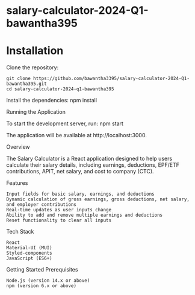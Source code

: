 # salary-calculator-2024-Q1-bawantha395


# Installation

Clone the repository:

    git clone https://github.com/bawantha3395/salary-calculator-2024-Q1-bawantha395.git
    cd salary-calculator-2024-q1-bawantha395

Install the dependencies:
    npm install

Running the Application

To start the development server, run:
    npm start

The application will be available at http://localhost:3000.
 

Overview

The Salary Calculator is a React application designed to help users calculate their salary details, including earnings, deductions, EPF/ETF contributions, APIT, net salary, and cost to company (CTC).

Features

    Input fields for basic salary, earnings, and deductions
    Dynamic calculation of gross earnings, gross deductions, net salary, and employer contributions
    Real-time updates as user inputs change
    Ability to add and remove multiple earnings and deductions
    Reset functionality to clear all inputs

Tech Stack

    React
    Material-UI (MUI)
    Styled-components
    JavaScript (ES6+)

Getting Started
Prerequisites

    Node.js (version 14.x or above)
    npm (version 6.x or above)


